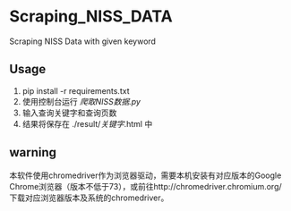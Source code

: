 # Scraping_NISS_DATA
Scraping NISS Data with given keyword

## Usage

1. pip install -r requirements.txt
1. 使用控制台运行 *爬取NISS数据.py*
2. 输入查询关键字和查询页数
3. 结果将保存在 ./result/*关键字*.html 中

## warning

本软件使用chromedriver作为浏览器驱动，需要本机安装有对应版本的Google Chrome浏览器（版本不低于73），或前往http://chromedriver.chromium.org/ 下载对应浏览器版本及系统的chromedriver。
